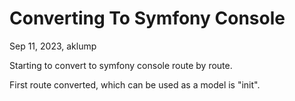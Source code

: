 <!--
id: converting_to_symfony_console
tags: ''
-->

# Converting To Symfony Console

Sep 11, 2023, aklump

Starting to convert to symfony console route by route.

First route converted, which can be used as a model is "init".
